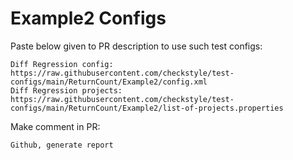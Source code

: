 # Example2 Configs
Paste below given to PR description to use such test configs:
```
Diff Regression config: https://raw.githubusercontent.com/checkstyle/test-configs/main/ReturnCount/Example2/config.xml
Diff Regression projects: https://raw.githubusercontent.com/checkstyle/test-configs/main/ReturnCount/Example2/list-of-projects.properties
```
Make comment in PR:
```
Github, generate report
```
